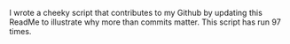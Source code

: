 I wrote a cheeky script that contributes to my Github by updating this ReadMe to illustrate why more than commits matter. This script has run 97 times.